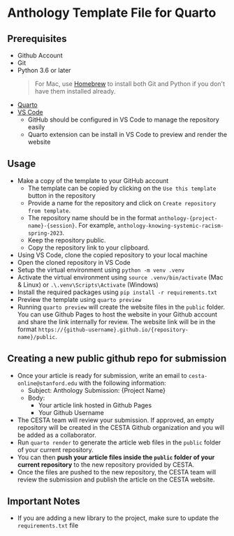 # Anthology Template File for Quarto

## Prerequisites

- Github Account
- Git
- Python 3.6 or later
  > For Mac, use [Homebrew](https://brew.sh/) to install both Git and Python if you don't have them installed already.
- [Quarto](https://quarto.org)
- [VS Code](https://code.visualstudio.com/)
  - GitHub should be configured in VS Code to manage the repository easily
  - Quarto extension can be install in VS Code to preview and render the website

## Usage

- Make a copy of the template to your GitHub account
  - The template can be copied by clicking on the `Use this template` button in the repository
  - Provide a name for the repository and click on `Create repository from template`.
  - The repository name should be in the format `anthology-{project-name}-{session}`. For example, `anthology-knowing-systemic-racism-spring-2023`.
  - Keep the repository public.
  - Copy the repository link to your clipboard.
- Using VS Code, clone the copied repository to your local machine
- Open the cloned repository in VS Code
- Setup the virtual environment using `python -m venv .venv`
- Activate the virtual environment using `source .venv/bin/activate` (Mac & Linux) or `.\.venv\Scripts\Activate` (Windows)
- Install the required packages using `pip install -r requirements.txt`
- Preview the template using `quarto preview`
- Running `quarto preview` will create the website files in the `public` folder. You can use Github Pages to host the website in your Github account and share the link internally for review. The website link will be in the format `https://{github-username}.github.io/{repository-name}/public`.

## Creating a new public github repo for submission

- Once your article is ready for submission, write an email to `cesta-online@stanford.edu` with the following information:
  - Subject: Anthology Submission: {Project Name}
  - Body:
    - Your article link hosted in Github Pages
    - Your Github Username
- The CESTA team will review your submission. If approved, an empty repository will be created in the CESTA Github organization and you will be added as a collaborator.
- Run `quarto render` to generate the article web files in the `public` folder of your current repository.
- You can then **push your article files inside the `public` folder of your current repository** to the new repository provided by CESTA.
- Once the files are pushed to the new repository, the CESTA team will review the submission and publish the article on the CESTA website.

## Important Notes

- If you are adding a new library to the project, make sure to update the `requirements.txt` file

